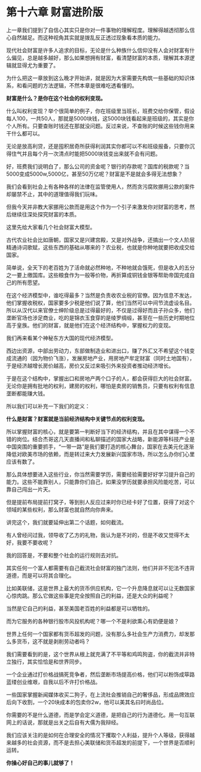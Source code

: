 # 第十六章 财富进阶版

上一章我们提到了自信心其实只是你对一件事物的理解程度。理解得越透彻那么信心自然越足。而这种视角其实就是拨乱反正透过现象看本质的能力。

现代社会财富是许多人追求的目标，无论是什么种族什么信仰没有人会对财富有什么偏见，总是越多越好，那么如果想拥有财富，看清楚财富的本质，理解其本源逻辑就显得尤为重要了。

为什么把这一章放到这么晚才开始讲，就是因为大家需要先构筑一些基础的知识体系，和看问题的方法逻辑，不然本章是很难吃透看懂的。

**财富是什么？是你在这个社会的权利变现。**

什么叫权利变现？举个很简单的例子，你在班级里当班长，班费交给你保管，假设每人100，一共50人，那就是5000块钱，这5000块钱看起来是班级的，其实是你个人所有。只要查账时钱还在那就没问题。反过来说，不查账的时候这些钱你用来干什么都可以。

无论是放高利贷，还是囤积居奇所获得利润其实你都可以不和班级报备，只要你沉得住气并且每个月一次清点时能把5000块钱变出来就不会有问题。

好，班费我们说明白了，那么公司的资金呢？银行的存款呢？国库的税款呢？当5000变成5000w,5000亿，甚至50万亿呢？财富是不是就会多得无法想象？

我们会看到社会上有各种各样的法律在监管使用人，然而贪污腐败挪用公款的案件却屡禁不止，其中的道理值得我们玩味。

但我今天并非教大家挪用公款而是用这个作为一个引子来激发你对财富的思考，然后继续往深处探究财富的本质。

这里先给大家看几个社会财富大模型。

古代农业社会比如唐朝，国家又是兴建宫殿，又是对外战争，还搞出一个文人阶层精通诗词歌赋，这些东西的基础从哪来的？农业税，也就是你种地就要把收成交给国家。

简单说，全天下的老百姓为了活命就必然种地，不种地就会饿死，但是收入的五分之一要上缴国库。这些粮食作为一般等价物，再折算成铜钱金银等帮助帝国完成自己的所有愿望。

在这个经济模型中，谁吃得最多？当然是负责收农业税的官僚。因为信息不发达，他们掌握收税权，国家要多少税是他们说了算，他们当然可以中间节流虚设名目。所以从汉代以来官僚士绅阶级总是过得最好的，不仅是过得好而且子孙众多，他们垄断官场也涉足商业，吃的是锦衣玉食穿的是绫罗绸缎，甚至在一些历史时期地位高于皇族。他们的财富，就是他们在这个经济结构中，掌握权力的变现。

我们再来看某个神秘东方大国的现代经济模型。

西边出资源，中部出劳动力，东部做制造业和进出口，赚了外汇又不希望这个钱变成流通的（因为物价飞涨），发展房地产业，用房地产牟定财富（同时土地国有），于是经济越增长房价越高，房价又反过来吸引外来投资者推动经济增长。

于是在这个结构中，掌握出口和房地产两个口子的人，都会获得巨大的社会财富。无论你是拥有批地的权利，建房的权利，哪怕是卖房的销售员，只要有权利有信息垄断都能赚大钱。

所以我们可以补充一下我们的定义：

**什么是财富？财富就是当前经济结构中关键节点的权利变现。**

所以掌握财富的核心，就是要第一判断好当下的经济结构，并且在其中谋得一个不错的岗位。结合杰哥这几天直播间和私聊描述的国家大战略，新能源等科技产业是中国突围的重要抓手，“一带一路”是我们要打造的核心舞台，国家在去美元化逐渐降低对欧美市场的依赖，而是转过来大力发展新兴国家市场，所以怎么办你们心里应该有数了。

那么具体想要进入这些行业，你当然需要学历，需要经验需要好好学习提升自己的能力。这些不能靠别人，只能靠你们自己，如果没学历就要承担风险能吃苦，可以靠自己闯出一片天。

但是提前布局提前打窝子，等到别人反应过来时你已经卡好了位置，获得了对这个领域的某些权利，那么财富也就自然向你奔来。

讲完这个，我们就要延伸出第二个话题，如何截流。

有人曾经问过我，领导收了乙方的礼物，我认为是不对的，但是不收又觉得不太好，我要不要收呢？

我的回答是，不要和整个社会的运行规则去对抗。

其实任何一个富人都需要有自己截流社会财富的独门法则，他们并非不犯法不违背道德，而是可以将其合理化。

比如美联储，这是世界上最大的货币供应机构，它一个升息降息就可以让无数国家心惊肉跳。那么它做这些事是完全按照自己的利益，还是大众的利益呢？

当然是它自己的利益，甚至美国老百姓的利益都是可以牺牲的。

而为它服务的各种银行股市风投机构呢？哪一个不是利欲熏心有奶便是娘？

世界上任何一个国家都有货币超发的问题，没有那么多社会生产力消费力，却发那么多货币，这不就是剥削劳动者吗？

我们需要看到的是，这个世界从根上就充满了不平等和鸡鸣狗盗，你的截流并非特立独行，其实恰恰是和世界同步。

一个企业通过打价格战搞死竞争者，然后垄断市场提高价格，他们可以粉饰成筚路蓝缕创业维艰，自我以后不许打价格战。

一些国家掌握新闻媒体收买二狗子，在上流社会推销自己的奢侈品，形成品牌效应后向下收割，一个20块成本的包卖你2w，他可以美其名曰时尚品位。

你需要的不是什么道德，而是学会定义道德，是把自己的行为道德化。用一句互联网上的话说，那就是出关之后自有大儒为我辩经。

我们应该关注的是如何在合理安全的情况下攫取个人利益，提升个人等级，获得越来越多的社会资源，而不是去担心美联储和货币超发的前提下，一个世界是否顺利运转。

**你操心好自己的事儿就够了！**

